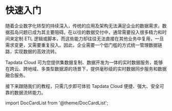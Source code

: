 # 快速入门

随着企业数字化转型的持续深入，传统的应用及架构无法满足企业的数据需求，数据孤岛问题已成为其主要阻碍。在以往的数据交付中，通常需要投入很多精力和时间来定制 ETL 逻辑或脚本，而这些能力却往往无法直接在其他业务中复用，一旦需求变更，又需要重复投入。因此，企业需要一个低门槛的方式统一管理数据链路，实现数据的高效流转。

Tapdata Cloud 可为您提供集数据复制、数据开发为一体的实时数据服务，能够在跨云、跨地域、多类型数据源的场景下，提供毫秒级的实时数据同步服务和数据融合服务。

接下来跟随我们的教程，只需几步即可体验 Tapdata Cloud 便捷、强大、安全可靠的数据流转能力。

import DocCardList from '@theme/DocCardList';

<DocCardList />
